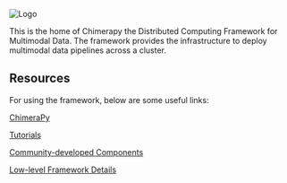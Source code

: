 ![Logo](https://user-images.githubusercontent.com/40870026/204550212-a6e1b7c2-194b-4554-ab42-f5e456c6f402.png)

This is the home of Chimerapy the Distributed Computing Framework for Multimodal Data. The framework provides the infrastructure to deploy multimodal data pipelines across a cluster. 

## Resources

For using the framework, below are some useful links:

[ChimeraPy](https://github.com/ChimeraPy/ChimeraPyOrchestrator)

[Tutorials](https://github.com/ChimeraPy/ChimeraPyTutorial)

[Community-developed Components](http://github.com/ChimeraPy/MMLAPIPE)

[Low-level Framework Details](https://github.com/ChimeraPy/ChimeraPy-Engine)
